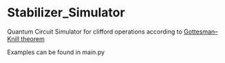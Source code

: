 # Stabilizer_Simulator
Quantum Circuit Simulator for clifford operations according to [Gottesman–Knill theorem](https://en.wikipedia.org/wiki/Gottesman–Knill_theorem)

Examples can be found in main.py 
